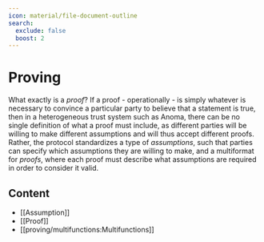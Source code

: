 ```yaml
---
icon: material/file-document-outline
search:
  exclude: false
  boost: 2
---
```


# Proving

What exactly is a _proof_? If a proof - operationally - is simply whatever is
necessary to convince a particular party to believe that a statement is true,
then in a heterogeneous trust system such as Anoma, there can be no single
definition of what a proof must include, as different parties will be willing to
make different assumptions and will thus accept different proofs. Rather, the
protocol standardizes a type of _assumptions_, such that parties can specify
which assumptions they are willing to make, and a multiformat for _proofs_,
where each proof must describe what assumptions are required in order to
consider it valid.

## Content

- [[Assumption]]
- [[Proof]]
- [[proving/multifunctions:Multifunctions]]
